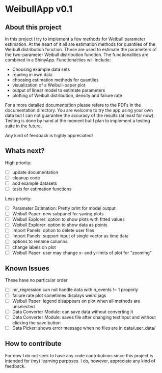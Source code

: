 # WeibullApp v0.1

## About this project
In this project I try to implement a few methods for Weibull parameter
estimation. At the heart of it all are estimation methods for quantiles of
the Weibull distribution function. These are used to estimate the parameters
of the two-parameter Weibull distribution function. The functionalities are
combined in a ShinyApp. Functionalities will include:
  - Choosing example data sets
  - reading in own data
  - choosing estimation methods for quantiles
  - visualization of a Weibull-paper plot
  - output of linear model to estimate parameters
  - plotting of Weibull distribution, density and failure rate

For a more detailed documentation please refere to the PDFs in the documentation
directory.
You are welcome to try the app using your own data but I can not guarantee the
accuracy of the results (at least for now). Testing is done by hand at the
moment but I plan to implement a testing suite in the future.

Any kind of feedback is highly appreciated!

## Whats next?
High priority:
  - [ ] update documentation
  - [ ] cleanup code
  - [ ] add example datasets
  - [ ] tests for estimation functions

Less priority:
  - [ ] Parameter Estimation: Pretty print for model output
  - [ ] Weibull Paper: new subpanel for saving plots
  - [ ] Weibull Explorer: option to show plots with fitted values
  - [ ] Weibull Explorer: option to show data as points
  - [ ] Import Panels: option to delete user files
  - [ ] Import Panels: support input of single vector as time data
  - [ ] options to rename columns
  - [ ] change labels on plot
  - [ ] Weibull Paper: user may change x- and y-limits of plot for "zooming"

## Known Issues
These have no particular order
 - [ ] mr_regression can not handle data with n_events != 1 properly
 - [ ] failure rate plot sometimes displays weird jags
 - [ ] Weibull Paper: legend disappears on plot when all methods are unselected
 - [ ] Data Converter Module: can save data without converting it
 - [ ] Data Converter Module: saves file after changing textInput and without clicking the save button
 - [ ] Data Picker: shows error message when no files are in data/user_data/

## How to contribute
For now I do not seek to have any code contributions since this project is
intended for (my) learning purposes. I do, however, appreciate any kind of
feedback.
